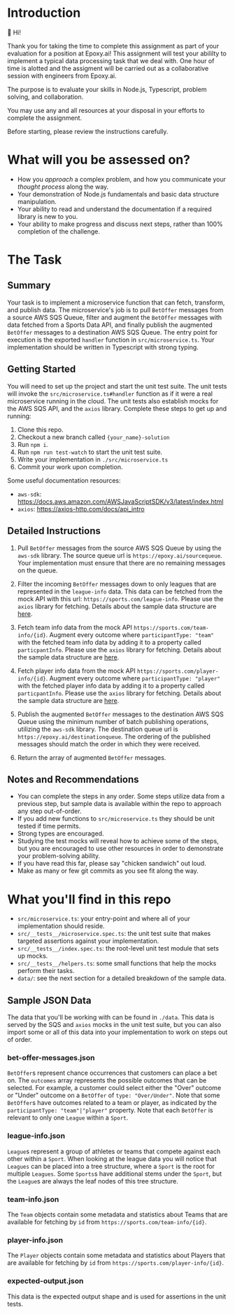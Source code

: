 # Introduction

👋 Hi!

Thank you for taking the time to complete this assignment as part of your evaluation for a position at Epoxy.ai! This assignment will test your abililty to implement a typical data processing task that we deal with. One hour of time is alotted and the assigment will be carried out as a collaborative session with engineers from Epoxy.ai.

The purpose is to evaluate your skills in Node.js, Typescript, problem solving, and collaboration.

You may use any and all resources at your disposal in your efforts to complete the assignment.

Before starting, please review the instructions carefully.

# What will you be assessed on?

* How you _approach_ a complex problem, and how you communicate your _thought process_ along the way.
* Your demonstration of Node.js fundamentals and basic data structure manipulation.
* Your ability to read and understand the documentation if a required library is new to you.
* Your ability to make progress and discuss next steps, rather than 100% completion of the challenge.

# The Task

## Summary

Your task is to implement a microservice function that can fetch, transform, and publish data. The microservice's job is to pull `BetOffer` messages from a source AWS SQS Queue, filter and augment the `BetOffer` messages with data fetched from a Sports Data API, and finally publish the augmented `BetOffer` messages to a destination AWS SQS Queue. The entry point for execution is the exported `handler` function in `src/microservice.ts`. Your implementation should be written in Typescript with strong typing.

## Getting Started

You will need to set up the project and start the unit test suite. The unit tests will invoke the `src/microservice.ts#handler` function as if it were a real microservice running in the cloud. The unit tests also establish mocks for the AWS SQS API, and the `axios` library. Complete these steps to get up and running:

1. Clone this repo.
2. Checkout a new branch called `{your_name}-solution`
3. Run `npm i`.
4. Run `npm run test-watch` to start the unit test suite.
5. Write your implementation in `./src/microservice.ts`
6. Commit your work upon completion.

Some useful documentation resources:
* `aws-sdk`: https://docs.aws.amazon.com/AWSJavaScriptSDK/v3/latest/index.html
* `axios`: https://axios-http.com/docs/api_intro

## Detailed Instructions

1. Pull `BetOffer` messages from the source AWS SQS Queue by using the `aws-sdk` library. The source queue url is `https://epoxy.ai/sourcequeue`. Your implementation must ensure that there are no remaining messages on the queue.

2. Filter the incoming `BetOffer` messages down to only leagues that are represented in the `league-info` data. This data can be fetched from the mock API with this url: `https://sports.com/league-info`. Please use the `axios` library for fetching. Details about the sample data structure are [here](#sample-json-data).

3. Fetch team info data from the mock API `https://sports.com/team-info/{id}`. Augment every outcome where `participantType: "team"` with the fetched team info data by adding it to a property called `particpantInfo`. Please use the `axios` library for fetching. Details about the sample data structure are [here](#sample-json-data).

4. Fetch player info data from the mock API `https://sports.com/player-info/{id}`. Augment every outcome where `participantType: "player"` with the fetched player info data by adding it to a property called `particpantInfo`. Please use the `axios` library for fetching. Details about the sample data structure are [here](#sample-json-data).

5. Publish the augmented `BetOffer` messages to the destination AWS SQS Queue using the minimum number of batch publishing operations, utilizing the `aws-sdk` library. The destination queue url is `https://epoxy.ai/destinationqueue`. The ordering of the published messages should match the order in which they were received.

6. Return the array of augmented `BetOffer` messages.

## Notes and Recommendations

* You can complete the steps in any order. Some steps utilize data from a previous step, but sample data is available within the repo to approach any step out-of-order.
* If you add new functions to `src/microservice.ts` they should be unit tested if time permits.
* Strong types are encouraged.
* Studying the test mocks will reveal how to achieve some of the steps, but you are encouraged to use other resources in order to demonstrate your problem-solving ability.
* If you have read this far, please say "chicken sandwich" out loud.
* Make as many or few git commits as you see fit along the way.

# What you'll find in this repo

* `src/microservice.ts`: your entry-point and where all of your implementation should reside.
* `src/__tests__/microservice.spec.ts`: the unit test suite that makes targeted assertions against your implementation.
* `src/__tests__/index.spec.ts`: the root-level unit test module that sets up mocks.
* `src/__tests__/helpers.ts`: some small functions that help the mocks perform their tasks.
* `data/`: see the next section for a detailed breakdown of the sample data.

## Sample JSON Data

The data that you'll be working with can be found in `./data`. This data is served by the SQS and `axios` mocks in the unit test suite, but you can also import some or all of this data into your implementation to work on steps out of order.

### bet-offer-messages.json

`BetOffer`s represent chance occurrences that customers can place a bet on. The `outcomes` array represents the possible outcomes that can be selected. For example, a customer could select either the "Over" outcome or "Under" outcome on a `BetOffer` of `type: "Over/Under"`. Note that some `BetOffer`s have outcomes related to a team or player, as indicated by the `participantType: "team"|"player"` property. Note that each `BetOffer` is relevant to only one `League` within a `Sport`.

### league-info.json

`League`s represent a group of athletes or teams that compete against each other within a `Sport`. When looking at the league data you will notice that `Leagues` can be placed into a tree structure, where a `Sport` is the root for multiple `Leagues`. Some `Sports`s have additional stems under the `Sport`, but the `League`s are always the leaf nodes of this tree structure.

### team-info.json

The `Team` objects contain some metadata and statistics about Teams that are available for fetching by `id` from `https://sports.com/team-info/{id}`.

### player-info.json

The `Player` objects contain some metadata and statistics about Players that are available for fetching by `id` from `https://sports.com/player-info/{id}`.

### expected-output.json

This data is the expected output shape and is used for assertions in the unit tests.
